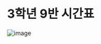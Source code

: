 # 3학년 9반 시간표
![image](https://github.com/minseok06/SSS/assets/121544294/03ef93ab-19a9-4e6e-8406-433fa81c0023)
